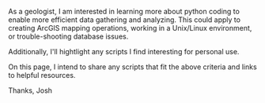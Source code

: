 As a geologist, I am interested in learning more about python coding to enable more efficient data gathering and analyzing.
This could apply to creating ArcGIS mapping operations, working in a Unix/Linux environment, or trouble-shooting database issues.

Additionally, I'll hightlight any scripts I find interesting for personal use. 

On this page, I intend to share any scripts that fit the above criteria and links to helpful resources. 

Thanks,
Josh
